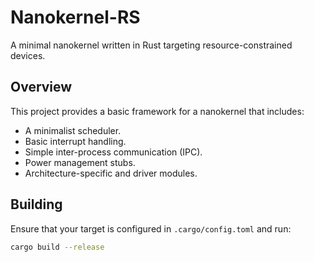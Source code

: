 # Nanokernel-RS

A minimal nanokernel written in Rust targeting resource-constrained devices.

## Overview

This project provides a basic framework for a nanokernel that includes:
- A minimalist scheduler.
- Basic interrupt handling.
- Simple inter-process communication (IPC).
- Power management stubs.
- Architecture-specific and driver modules.

## Building

Ensure that your target is configured in `.cargo/config.toml` and run:

```bash
cargo build --release
